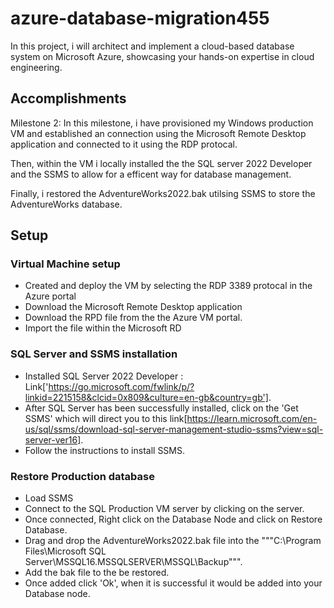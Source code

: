 # azure-database-migration455

In this project, i will architect and implement a cloud-based database system on Microsoft Azure, showcasing your hands-on expertise in cloud engineering.

## Accomplishments

Milestone 2: 
In this milestone, i have provisioned my Windows production VM and established an connection using the Microsoft Remote Desktop application and connected to it using the RDP protocal.

Then, within the VM i locally installed the the SQL server 2022 Developer and the SSMS to allow for a efficent way for database management.

Finally, i restored the AdventureWorks2022.bak utilsing SSMS to store the AdventureWorks database.

## Setup
### Virtual Machine setup
 - Created and deploy the VM by selecting the RDP 3389 protocal in the Azure portal
 - Download the Microsoft Remote Desktop application
 - Download the RPD file from the the Azure VM portal.
 - Import the file within the Microsoft RD
   
### SQL Server and SSMS installation
 - Installed SQL Server 2022 Developer : Link['https://go.microsoft.com/fwlink/p/?linkid=2215158&clcid=0x809&culture=en-gb&country=gb'].
 - After SQL Server has been successfully installed, click on the 'Get SSMS' which will direct you to this link[https://learn.microsoft.com/en-us/sql/ssms/download-sql-server-management-studio-ssms?view=sql-server-ver16].
 - Follow the instructions to install SSMS.
### Restore Production database
 - Load SSMS
 - Connect to the SQL Production VM server by clicking on the server.
 - Once connected, Right click on the Database Node and click on Restore Database.
 - Drag and drop the AdventureWorks2022.bak file into the """C:\Program Files\Microsoft SQL Server\MSSQL16.MSSQLSERVER\MSSQL\Backup""".
 - Add the bak file to the be restored.
 - Once added click 'Ok', when it is successful it would be added into your Database node.
